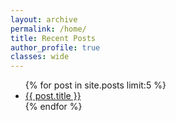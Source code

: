 ```yaml
---
layout: archive
permalink: /home/
title: Recent Posts
author_profile: true
classes: wide
---
```


<ul>
  {% for post in site.posts limit:5 %}
    <li>
      <a href="{{ post.url }}">{{ post.title }}</a>
    </li>
  {% endfor %}
</ul>
